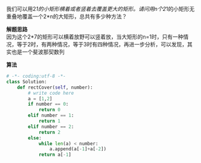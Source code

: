 我们可以用2*1的小矩形横着或者竖着去覆盖更大的矩形。请问用n个2*1的小矩形无重叠地覆盖一个2*n的大矩形，总共有多少种方法？  

**解题思路**  
因为这个2*7的矩形可以横着放野可以竖着放，当大矩形的n=1时，只有一种情况，等于2时，有两种情况，等于3时有四种情况，再进一步分析，可以发现，其实也是一个斐波那契数列

**算法**

```python
# -*- coding:utf-8 -*-
class Solution:
    def rectCover(self, number):
        # write code here
        a = [1,2]
        if number == 0:
            return 0
        elif number == 1:
            return 1
        elif number == 2:
            return 2
        else:
            while len(a) < number:
                a.append(a[-1]+a[-2])
            return a[-1]
```

